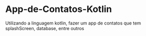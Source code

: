 # App-de-Contatos-Kotlin
Utilizando a linguagem kotlin, fazer um app de contatos que tem splashScreen, database, entre outros
